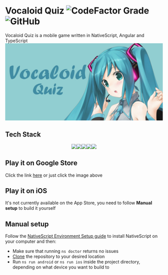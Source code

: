 # Vocaloid Quiz ![CodeFactor Grade](https://img.shields.io/codefactor/grade/github/ThePanToster/vocaloid-quiz?style=flat-square) ![GitHub](https://img.shields.io/github/license/ThePanToster/vocaloid-quiz?style=flat-square)

Vocaloid Quiz is a mobile game written in NativeScript, Angular and TypeScript
[![Banner](https://raw.githubusercontent.com/thepantoster/vocaloid-quiz/dev/src/images/banner.jpg)](https://play.google.com/store/apps/details?id=com.thepantoster.mikuquiz)

## Tech Stack

<div align="center"><img width="55" margin="5" src="https://raw.githubusercontent.com/gilbarbara/logos/master/logos/nativescript.svg"/><img width="55" margin="5" src="https://raw.githubusercontent.com/gilbarbara/logos/master/logos/angular-icon.svg"/><img width="55" margin="5" src="https://raw.githubusercontent.com/gilbarbara/logos/master/logos/typescript-icon.svg"/><img width="55" margin="5" src="https://raw.githubusercontent.com/gilbarbara/logos/master/logos/javascript.svg"/><img width="55" margin="5" src="https://raw.githubusercontent.com/gilbarbara/logos/master/logos/css-3.svg"/></div>

## Play it on Google Store

Click the link [here](https://play.google.com/store/apps/details?id=com.thepantoster.mikuquiz) or just click the image above

## Play it on iOS

It's not currently available on the App Store, you need to follow **Manual setup** to build it yourself

## Manual setup

Follow the [NativeScript Environment Setup guide](https://docs.nativescript.org/environment-setup.html) to install NativeScript on your computer and then:
- Make sure that running `ns doctor` returns no issues
- [Clone](https://docs.github.com/en/repositories/creating-and-managing-repositories/cloning-a-repository) the repository to your desired location
- Run `ns run android` or `ns run ios` inside the project directory, depending on what device you want to build to
